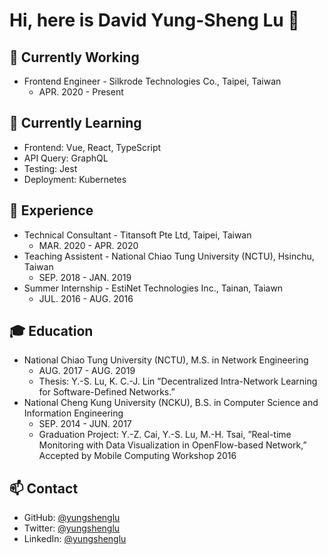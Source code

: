 # Hi, here is David Yung-Sheng Lu 👋

## 🔭 Currently Working

- Frontend Engineer - Silkrode Technologies Co., Taipei, Taiwan
  - APR. 2020 - Present

## 🌱  Currently Learning

- Frontend: Vue, React, TypeScript
- API Query: GraphQL
- Testing: Jest
- Deployment: Kubernetes

## 🚀  Experience

- Technical Consultant - Titansoft Pte Ltd, Taipei, Taiwan
  - MAR. 2020 - APR. 2020
- Teaching Assistent - National Chiao Tung University (NCTU), Hsinchu, Taiwan
  - SEP. 2018 - JAN. 2019
- Summer Internship - EstiNet Technologies Inc., Tainan, Taiawn
  - JUL. 2016 - AUG. 2016

## 🎓  Education

- National Chiao Tung University (NCTU), M.S. in Network Engineering
  - AUG. 2017 - AUG. 2019
  - Thesis: Y.-S. Lu, K. C.-J. Lin ”Decentralized Intra-Network Learning for Software-Defined Networks.”
- National Cheng Kung University (NCKU), B.S. in Computer Science and Information Engineering
  - SEP. 2014 - JUN. 2017
  - Graduation Project: Y.-Z. Cai, Y.-S. Lu, M.-H. Tsai, ”Real-time Monitoring with Data Visualization in OpenFlow-based Network,” Accepted by Mobile
Computing Workshop 2016

## 📫  Contact

- GitHub: [@yungshenglu](https://github.com/yungshenglu)
- Twitter: [@yungshenglu](https://twitter.com/yungshenglu)
- LinkedIn: [@yungshenglu](https://www.linkedin.com/in/yungshenglu)
